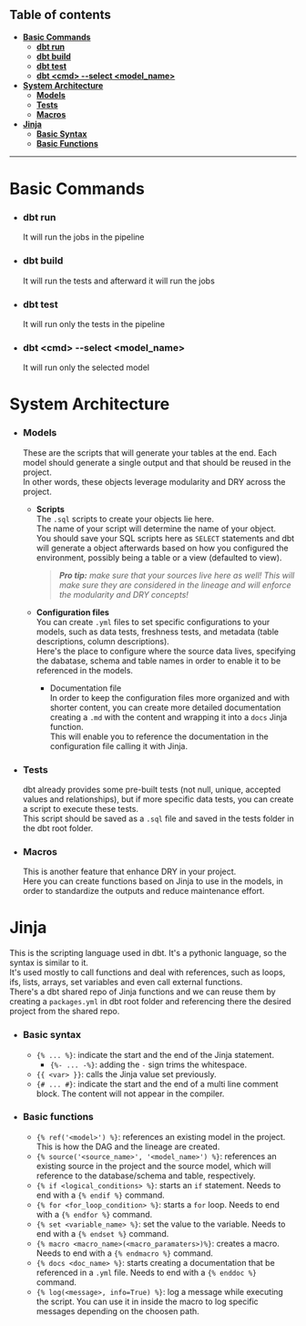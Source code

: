 ## Table of contents
- **[Basic Commands](#basic-commands)**<br>
  - **[dbt run](#dbt-run)**<br>
  - **[dbt build](#dbt-build)**<br>
  - **[dbt test](#dbt-test)**<br>
  - **[dbt \<cmd> --select <model_name>](#dbt--cmd----select--model-name-)**<br>
- **[System Architecture](#system-architecture)**<br>
  - **[Models](#models)**<br>
  - **[Tests](#tests)**<br>
  - **[Macros](#macros)**<br>
- **[Jinja](#jinja)**
  - **[Basic Syntax](#basic-syntax)**
  - **[Basic Functions](#basic-functions)**
---

# Basic Commands
- ### dbt run
  It will run the jobs in the pipeline
- ### dbt build
  It will run the tests and afterward it will run the jobs
- ### dbt test
  It will run only the tests in the pipeline
- ### dbt \<cmd> --select <model_name>
  It will run only the selected model

# System Architecture
- ### Models
  These are the scripts that will generate your tables at the end. Each model should generate a single output and that should be reused in the project.<br>
  In other words, these objects leverage modularity and DRY across the project.
  
  - **Scripts**<br>
    The ```.sql``` scripts to create your objects lie here.<br>
    The name of your script will determine the name of your object.<br>
    You should save your SQL scripts here as ```SELECT``` statements and dbt will generate a object afterwards based on how you configured the environment, possibly being a table or a view (defaulted to view).<br>
    > _**Pro tip:** make sure that your sources live here as well! This will make sure they are considered in the lineage and will enforce the modularity and DRY concepts!_

  - **Configuration files**  
    You can create ```.yml``` files to set specific configurations to your models, such as data tests, freshness tests, and metadata (table descriptions, column descriptions).<br>
    Here's the place to configure where the source data lives, specifying the dabatase, schema and table names in order to enable it to be referenced in the models.
    - Documentation file<br>
      In order to keep the configuration files more organized and with shorter content,
      you can create more detailed documentation creating a ```.md``` with the content and wrapping it into a ```docs``` Jinja function.<br>
      This will enable you to reference the documentation in the configuration file calling it with Jinja.

- ### Tests
  dbt already provides some pre-built tests (not null, unique, accepted values and relationships), but if more specific data tests, you can create a script to execute these tests.<br>
  This script should be saved as a ```.sql``` file and saved in the tests folder in the dbt root folder.

- ### Macros
  This is another feature that enhance DRY in your project.<br>
  Here you can create functions based on Jinja to use in the models, in order to standardize the outputs and reduce maintenance effort.

# Jinja
This is the scripting language used in dbt. It's a pythonic language, so the syntax is similar to it.<br>
It's used mostly to call functions and deal with references, such as loops, ifs, lists, arrays, set variables and even call external functions.<br>
There's a dbt shared repo of Jinja functions and we can reuse them by creating a ```packages.yml``` in dbt root folder and referencing there the desired project from the shared repo.
- ### Basic syntax
  - ```{% ... %}```: indicate the start and the end of the Jinja statement.
    - ```{%- ... -%}```: adding the ```-``` sign trims the whitespace.
  - ```{{ <var> }}```: calls the Jinja value set previously.
  - ```{# ... #}```: indicate the start and the end of a multi line comment block. The content will not appear in the compiler.
- ### Basic functions
  - ```{% ref('<model>') %}```: references an existing model in the project. This is how the DAG and the lineage are created.
  - ```{% source('<source_name>', '<model_name>') %}```: references an existing source in the project and the source model, which will reference to the database/schema and table, respectively.
  - ```{% if <logical_conditions> %}```: starts an ```if``` statement. Needs to end with a ```{% endif %}``` command.
  - ```{% for <for_loop_condition> %}```: starts a ```for``` loop. Needs to end with a ```{% endfor %}``` command.
  - ```{% set <variable_name> %}```: set the value to the variable. Needs to end with a ```{% endset %}``` command.
  - ```{% macro <macro_name>(<macro_paramaters>)%}```: creates a macro. Needs to end with a ```{% endmacro %}``` command.
  - ```{% docs <doc_name> %}```: starts creating a documentation that be referenced in a ```.yml``` file. Needs to end with a ```{% enddoc %}``` command.
  - ```{% log(<message>, info=True) %}```: log a message while executing the script. You can use it in inside the macro to log specific messages depending on the choosen path.
